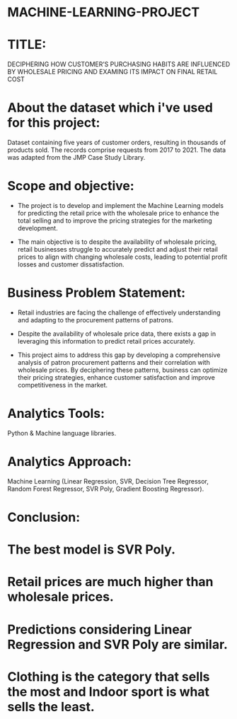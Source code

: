 # MACHINE-LEARNING-PROJECT

# TITLE:

DECIPHERING HOW CUSTOMER’S PURCHASING HABITS ARE INFLUENCED BY WHOLESALE PRICING AND EXAMING ITS IMPACT ON FINAL RETAIL COST 

# About the dataset which i've used for this project:

Dataset containing five years of customer orders, resulting in thousands of products sold. The records comprise requests from 2017 to 2021. The data was adapted from the JMP Case Study Library.

# Scope and objective:

* The project is to develop and implement the Machine Learning models for predicting the retail price with the wholesale price to enhance the total selling and to improve the pricing strategies for the marketing development. 

* The main objective is to despite the availability of wholesale pricing, retail businesses struggle to accurately predict and adjust their retail prices to align with changing wholesale costs, leading to potential profit losses and customer dissatisfaction.

# Business Problem Statement:

* Retail industries are facing the challenge of effectively understanding and adapting to the procurement patterns of patrons.
  
* Despite the availability of wholesale price data, there exists a gap in leveraging this information to predict retail prices accurately.
  
* This project aims to address this gap by developing a comprehensive analysis of patron procurement patterns and their correlation with wholesale prices. By deciphering these patterns, business can optimize their pricing strategies, enhance customer satisfaction and improve competitiveness in the market.

# Analytics Tools:

Python & Machine language libraries.

# Analytics Approach:

Machine Learning (Linear Regression, SVR, Decision Tree Regressor, Random Forest Regressor, SVR Poly, Gradient Boosting Regressor).

# Conclusion:

# The best model is SVR Poly.
# Retail prices are much higher than wholesale prices.
# Predictions considering Linear Regression and SVR Poly are similar.
# Clothing is the category that sells the most and Indoor sport is what sells the least.

